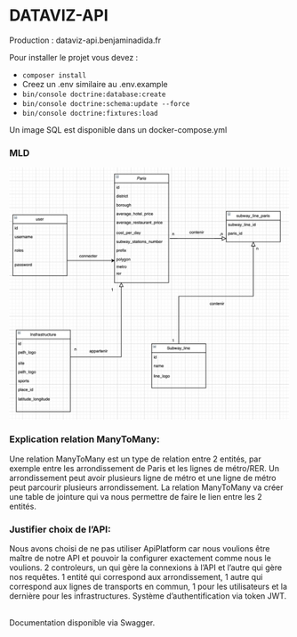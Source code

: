 # DATAVIZ-API
 Production : <a>dataviz-api.benjaminadida.fr</a>
 
 Pour installer le projet vous devez : 
 * ````composer install````
 * Creez un .env similaire au .env.example
 * ```bin/console doctrine:database:create```
 * ```bin/console doctrine:schema:update --force```
 * `````bin/console doctrine:fixtures:load`````
 
 Un image SQL est disponible dans un docker-compose.yml


 ### MLD

 ![MLD](https://github.com/benads/api_dataviz/blob/master/MLD.png "MLD")

### Explication relation ManyToMany:
Une relation ManyToMany est un type de relation entre 2 entités, par exemple entre les arrondissement de Paris et les lignes de métro/RER. Un arrondissement peut avoir plusieurs ligne de métro et une ligne de métro peut parcourir plusieurs arrondissement. 
La relation ManyToMany va créer une table de jointure qui va nous permettre de faire le lien entre les 2 entités.

### Justifier choix de l’API:
Nous avons choisi de ne pas utiliser ApiPlatform car nous voulions être maître de notre API et pouvoir la configurer exactement comme nous le voulions.
2 controleurs, un qui gère la connexions à l’API et l’autre qui gère nos requêtes.
1 entité qui correspond aux arrondissement, 1 autre qui correspond aux lignes de transports en commun, 1 pour les utilisateurs et la dernière pour les infrastructures.
Système d’authentification via token JWT.

<br>
Documentation disponible via Swagger.
